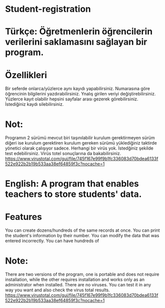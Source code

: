 # Student-registration
# Türkçe: Öğretmenlerin öğrencilerin verilerini saklamasını sağlayan bir program.
# Özellikleri
Bir seferde onlarca/yüzlerce aynı kayıdı yapabilirsiniz.
Numarasına göre öğrencinin bilgilerini yazdırabilirsiniz.
Ynalış girilen veriyi değiştirebilirsiniz.
Yüzlerce kayıt olabilir hepsini sayfalar arası gezerek görebilirsiniz.
İstediğiniz kaydı silebilirsiniz.
# Not:
Programın 2 sürümü mevcut biri taşınılabilir kurulum gerektirmeyen sürüm diğeri ise kurulum gerektiren kurulum gereken sürümü yüklediğiniz taktirde yönetici olarak çalışıyor sadece.
Herhangi bir virüs yok. İstedğiniz şekilde test edebilirsiniz. Virüs totel sonuçlarına da bakabilirsiniz.
https://www.virustotal.com/gui/file/745f167e99f9b1fc336083d70bdea6133f522e922b2b19b533aa38ef64859f3c?nocache=1

# English: A program that enables teachers to store students' data.

# Features
You can create dozens/hundreds of the same records at once.
You can print the student's information by their number.
You can modify the data that was entered incorrectly.
You can have hundreds of

# Note:
There are two versions of the program, one is portable and does not require installation, while the other requires installation and works only as an administrator when installed. There are no viruses. You can test it in any way you want and also check the virus total results.
https://www.virustotal.com/gui/file/745f167e99f9b1fc336083d70bdea6133f522e922b2b19b533aa38ef64859f3c?nocache=1
